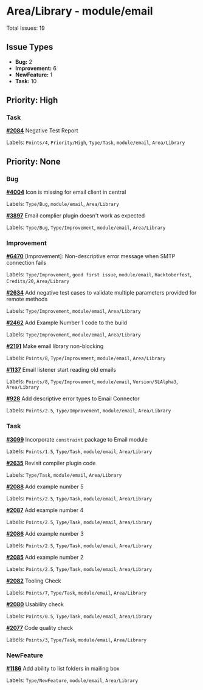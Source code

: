 # Area/Library - module/email

Total Issues: 19

## Issue Types

- **Bug:** 2
- **Improvement:** 6
- **NewFeature:** 1
- **Task:** 10

## Priority: High

### Task

**[#2084](https://github.com/ballerina-platform/ballerina-library/issues/2084)** Negative Test Report

Labels: `Points/4`, `Priority/High`, `Type/Task`, `module/email`, `Area/Library`

## Priority: None

### Bug

**[#4004](https://github.com/ballerina-platform/ballerina-library/issues/4004)** Icon is missing for email client in central

Labels: `Type/Bug`, `module/email`, `Area/Library`

**[#3897](https://github.com/ballerina-platform/ballerina-library/issues/3897)** Email complier plugin doesn't work as expected 

Labels: `Type/Bug`, `Type/Improvement`, `module/email`, `Area/Library`

### Improvement

**[#6470](https://github.com/ballerina-platform/ballerina-library/issues/6470)** [Improvement]:  Non-descriptive error message when SMTP connection fails

Labels: `Type/Improvement`, `good first issue`, `module/email`, `Hacktoberfest`, `Credits/20`, `Area/Library`

**[#2634](https://github.com/ballerina-platform/ballerina-library/issues/2634)** Add negative test cases to validate multiple parameters provided for remote methods

Labels: `Type/Improvement`, `module/email`, `Area/Library`

**[#2462](https://github.com/ballerina-platform/ballerina-library/issues/2462)** Add Example Number 1 code to the build

Labels: `Type/Improvement`, `module/email`, `Area/Library`

**[#2191](https://github.com/ballerina-platform/ballerina-library/issues/2191)** Make email library non-blocking

Labels: `Points/8`, `Type/Improvement`, `module/email`, `Area/Library`

**[#1137](https://github.com/ballerina-platform/ballerina-library/issues/1137)** Email listener start reading old emails 

Labels: `Points/8`, `Type/Improvement`, `module/email`, `Version/SLAlpha3`, `Area/Library`

**[#928](https://github.com/ballerina-platform/ballerina-library/issues/928)** Add descriptive error types to Email Connector

Labels: `Points/2.5`, `Type/Improvement`, `module/email`, `Area/Library`

### Task

**[#3099](https://github.com/ballerina-platform/ballerina-library/issues/3099)** Incorporate `constraint` package to Email module

Labels: `Points/1.5`, `Type/Task`, `module/email`, `Area/Library`

**[#2635](https://github.com/ballerina-platform/ballerina-library/issues/2635)** Revisit compiler plugin code

Labels: `Type/Task`, `module/email`, `Area/Library`

**[#2088](https://github.com/ballerina-platform/ballerina-library/issues/2088)** Add example number 5

Labels: `Points/2.5`, `Type/Task`, `module/email`, `Area/Library`

**[#2087](https://github.com/ballerina-platform/ballerina-library/issues/2087)** Add example number 4

Labels: `Points/2.5`, `Type/Task`, `module/email`, `Area/Library`

**[#2086](https://github.com/ballerina-platform/ballerina-library/issues/2086)** Add example number 3

Labels: `Points/2.5`, `Type/Task`, `module/email`, `Area/Library`

**[#2085](https://github.com/ballerina-platform/ballerina-library/issues/2085)** Add example number 2

Labels: `Points/2.5`, `Type/Task`, `module/email`, `Area/Library`

**[#2082](https://github.com/ballerina-platform/ballerina-library/issues/2082)** Tooling Check

Labels: `Points/7`, `Type/Task`, `module/email`, `Area/Library`

**[#2080](https://github.com/ballerina-platform/ballerina-library/issues/2080)** Usability check

Labels: `Points/0.5`, `Type/Task`, `module/email`, `Area/Library`

**[#2077](https://github.com/ballerina-platform/ballerina-library/issues/2077)** Code quality check

Labels: `Points/3`, `Type/Task`, `module/email`, `Area/Library`

### NewFeature

**[#1186](https://github.com/ballerina-platform/ballerina-library/issues/1186)** Add ability to list folders in mailing box

Labels: `Type/NewFeature`, `module/email`, `Area/Library`

